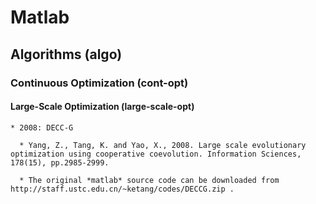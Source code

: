 # Matlab

## Algorithms (algo)

### Continuous Optimization (cont-opt)

#### Large-Scale Optimization (large-scale-opt)

    * 2008: DECC-G

      * Yang, Z., Tang, K. and Yao, X., 2008. Large scale evolutionary optimization using cooperative coevolution. Information Sciences, 178(15), pp.2985-2999.

      * The original *matlab* source code can be downloaded from http://staff.ustc.edu.cn/~ketang/codes/DECCG.zip .
